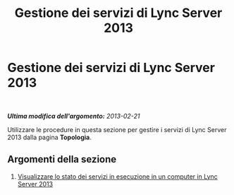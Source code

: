 ﻿---
title: Gestione dei servizi di Lync Server 2013
TOCTitle: Gestione dei servizi di Lync Server 2013
ms:assetid: 1ece22f1-2fd4-40e4-9847-ba9601c617cb
ms:mtpsurl: https://technet.microsoft.com/it-it/library/JJ687987(v=OCS.15)
ms:contentKeyID: 49887470
ms.date: 08/24/2015
mtps_version: v=OCS.15
ms.translationtype: HT
---

# Gestione dei servizi di Lync Server 2013

 

_**Ultima modifica dell'argomento:** 2013-02-21_

Utilizzare le procedure in questa sezione per gestire i servizi di Lync Server 2013 dalla pagina **Topologia**.

## Argomenti della sezione

1.  [Visualizzare lo stato dei servizi in esecuzione in un computer in Lync Server 2013](lync-server-2013-view-the-status-of-services-running-on-a-computer.md)

